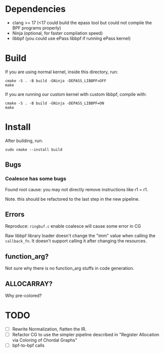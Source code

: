 # Dependencies

- clang >= 17 (<17 could build the epass tool but could not compile the BPF programs properly)
- Ninja (optional, for faster compilation speed)
- libbpf (you could use ePass libbpf if running ePass kernel)

# Build

If you are using normal kernel, inside this directory, run:

```
cmake -S . -B build -GNinja -DEPASS_LIBBPF=OFF
make
```

If you are running our custom kernel with custom libbpf, compile with:

```
cmake -S . -B build -GNinja -DEPASS_LIBBPF=ON
make
```

# Install

After building, run:

```
sudo cmake --install build
```

## Bugs

### Coalesce has some bugs

Found root cause: you may not directly remove instructions like r1 = r1.

Note. this should be refactored to the last step in the new pipeline.

## Errors

Reproduce: `ringbuf.c` enable coalesce will cause some error in CG

Raw libbpf library loader doesn't change the "imm" value when calling the `callback_fn`. It doesn't support calling it after changing the resources.

## function_arg?

Not sure why there is no function_arg stuffs in code generation.

## ALLOCARRAY?

Why pre-colored?

# TODO

- [ ] Rewrite Normalization, flatten the IR.
- [ ] Refactor CG to use the simpler pipeline described in "Register Allocation via Coloring of Chordal Graphs"
- [ ] bpf-to-bpf calls
